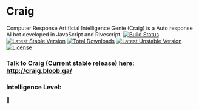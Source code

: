 # Craig
Computer Response Artificial Intelligence Genie (Craig) is a Auto response AI bot developed in JavaScript and Rivescript.
[![Build Status](https://travis-ci.org/Cleomedes/Craig.svg?branch=master)](https://travis-ci.org/Cleomedes/Craig)
[![Latest Stable Version](https://poser.pugx.org/craig/craig/v/stable)](https://packagist.org/packages/craig/craig) [![Total Downloads](https://poser.pugx.org/craig/craig/downloads)](https://packagist.org/packages/craig/craig) [![Latest Unstable Version](https://poser.pugx.org/craig/craig/v/unstable)](https://packagist.org/packages/craig/craig) [![License](https://poser.pugx.org/craig/craig/license)](https://packagist.org/packages/craig/craig)


### Talk to Craig (Current stable release) here: http://craig.bloob.ga/
### Intelligence Level:
:shit:
